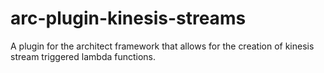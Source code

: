 # arc-plugin-kinesis-streams
A plugin for the architect framework that allows for the creation of kinesis stream triggered lambda functions.
